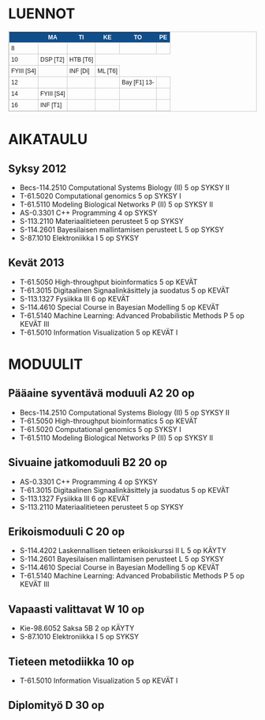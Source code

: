 LUENNOT
=======
<style type="text/css">
table.tableizer-table {
        border: 1px solid #CCC; font-family: Arial, Helvetica, sans-serif;
        font-size: 12px;
} 
.tableizer-table td {
        padding: 4px;
        margin: 3px;
        border: 1px solid #ccc;
}
.tableizer-table th {
        background-color: #104E8B; 
        color: #FFF;
        font-weight: bold;
}
</style>

<table class="tableizer-table">
<tr class="tableizer-firstrow"><th></th><th>MA</th><th>TI</th><th>KE</th><th>TO</th><th>PE</th></tr>
 <tr><td>8</td><td>&nbsp;</td><td>&nbsp;</td><td>&nbsp;</td><td>&nbsp;</td><td>&nbsp;</td></tr>
 <tr><td>10</td><td>DSP [T2]</td><td>HTB [T6]</td></tr>
 <tr><td>FYIII [S4]</td><td>&nbsp;</td><td>INF [Di]</td><td>ML [T6]</td></tr>
 <tr><td>12</td><td>&nbsp;</td><td>&nbsp;</td><td>&nbsp;</td><td>Bay [F1] 13-</td><td>&nbsp;</td></tr>
 <tr><td>14</td><td>FYIII [S4]</td><td>&nbsp;</td><td>&nbsp;</td><td>&nbsp;</td><td>&nbsp;</td></tr>
 <tr><td>16</td><td>INF [T1]</td><td>&nbsp;</td><td>&nbsp;</td><td>&nbsp;</td><td></td></tr></table>


AIKATAULU
=========

Syksy 2012
----------
* Becs-114.2510 Computational Systems Biology (II)			5 op	SYKSY II
* T-61.5020 Computational genomics					5 op	SYKSY I
* T-61.5110 Modeling Biological Networks P (II)				5 op	SYKSY II
* AS-0.3301 C++ Programming						4 op	SYKSY
* S-113.2110 Materiaalitieteen perusteet				5 op	SYKSY
* S-114.2601 Bayesilaisen mallintamisen perusteet L			5 op	SYKSY
* S-87.1010 Elektroniikka I						5 op	SYKSY


Kevät 2013
----------
* T-61.5050 High-throughput bioinformatics				5 op	KEVÄT
* T-61.3015 Digitaalinen Signaalinkäsittely ja suodatus			5 op	KEVÄT
* S-113.1327 Fysiikka III						6 op	KEVÄT
* S-114.4610 Special Course in Bayesian Modelling                       5 op    KEVÄT
* T-61.5140 Machine Learning: Advanced Probabilistic Methods P		5 op	KEVÄT III
* T-61.5010 Information Visualization					5 op	KEVÄT I






MODUULIT
========

Pääaine syventävä moduuli A2		20 op
---------------------------------------------
* Becs-114.2510 Computational Systems Biology (II)			5 op	SYKSY II
* T-61.5050 High-throughput bioinformatics				5 op	KEVÄT
* T-61.5020 Computational genomics					5 op	SYKSY I
* T-61.5110 Modeling Biological Networks P (II)				5 op	SYKSY II

Sivuaine jatkomoduuli B2		20 op
---------------------------------------------
* AS-0.3301 C++ Programming						4 op	SYKSY
* T-61.3015 Digitaalinen Signaalinkäsittely ja suodatus			5 op	KEVÄT
* S-113.1327 Fysiikka III						6 op	KEVÄT
* S-113.2110 Materiaalitieteen perusteet				5 op	SYKSY

Erikoismoduuli C			20 op
---------------------------------------------
* S-114.4202 Laskennallisen tieteen erikoiskurssi II L			5 op	KÄYTY
* S-114.2601 Bayesilaisen mallintamisen perusteet L			5 op	SYKSY
* S-114.4610 Special Course in Bayesian Modelling                       5 op    KEVÄT
* T-61.5140 Machine Learning: Advanced Probabilistic Methods P		5 op	KEVÄT III


Vapaasti valittavat W			10 op
---------------------------------------------
* Kie-98.6052 Saksa 5B							2 op	KÄYTY
* S-87.1010 Elektroniikka I						5 op	SYKSY


Tieteen metodiikka			10 op
---------------------------------------------
* T-61.5010 Information Visualization					5 op	KEVÄT I


Diplomityö D				30 op
---------------------------------------------

